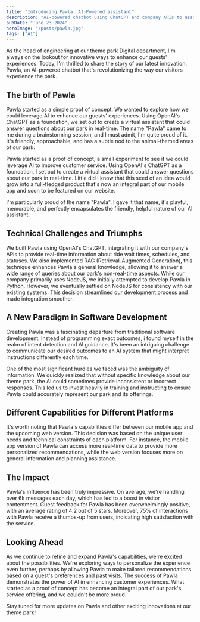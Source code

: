 ```yaml
---
title: "Introducing Pawla: AI-Powered assistant"
description: "AI-powered chatbot using ChatGPT and company APIs to assist customers with planning, inquiries, and needs across mobile and web platforms."
pubDate: "June 23 2024"
heroImage: "/posts/pawla.jpg"
tags: ["AI"]
---
```


As the head of engineering at our theme park Digital department, I'm always on the lookout for innovative ways to enhance our guests' experiences.
Today, I'm thrilled to share the story of our latest innovation: Pawla, an AI-powered chatbot that's revolutionizing the way our visitors experience the park.

## The birth of Pawla

Pawla started as a simple proof of concept. We wanted to explore how we could leverage AI to enhance our guests' experiences. Using OpenAI's ChatGPT as a foundation, we set out to create a virtual assistant that could answer questions about our park in real-time.
The name "Pawla" came to me during a brainstorming session, and I must admit, I'm quite proud of it. It's friendly, approachable, and has a subtle nod to the animal-themed areas of our park.

Pawla started as a proof of concept, a small experiment to see if we could leverage AI to improve customer service.
Using OpenAI's ChatGPT as a foundation, I set out to create a virtual assistant that could answer questions about our park in real-time.
Little did I know that this seed of an idea would grow into a full-fledged product that's now an integral part of our mobile app and soon to be featured on our website.

I'm particularly proud of the name "Pawla". I gave it that name, it's playful, memorable, and perfectly encapsulates the friendly, helpful nature of our AI assistant.


## Technical Challenges and Triumphs

We built Pawla using OpenAI's ChatGPT, integrating it with our company's APIs to provide real-time information about ride wait times, schedules, and statuses.
We also implemented RAG (Retrieval-Augmented Generation), this technique enhances Pawla's general knowledge, allowing it to answer a wide range of queries about our park's non-real-time aspects.
While our company primarily uses NodeJS, we initially attempted to develop Pawla in Python. However, we eventually settled on NodeJS for consistency with our existing systems.
This decision streamlined our development process and made integration smoother.


## A New Paradigm in Software Development

Creating Pawla was a fascinating departure from traditional software development. Instead of programming exact outcomes, i found myself in the realm of intent detection and AI guidance.
It's been an intriguing challenge to communicate our desired outcomes to an AI system that might interpret instructions differently each time.

One of the most significant hurdles we faced was the ambiguity of information. We quickly realized that without specific knowledge about our theme park, the AI could sometimes provide inconsistent or incorrect responses.
This led us to invest heavily in training and instructing to ensure Pawla could accurately represent our park and its offerings.


## Different Capabilities for Different Platforms

It's worth noting that Pawla's capabilities differ between our mobile app and the upcoming web version.
This decision was based on the unique user needs and technical constraints of each platform.
For instance, the mobile app version of Pawla can access more real-time data to provide more personalized recommendations, while the web version focuses more on general information and planning assistance.


## The Impact

Pawla's influence has been truly impressive. On average, we're handling over 6k messages each day, which has led to a boost in visitor contentment.
Guest feedback for Pawla has been overwhelmingly positive, with an average rating of 4.2 out of 5 stars.
Moreover, 75% of interactions with Pawla receive a thumbs-up from users, indicating high satisfaction with the service.


## Looking Ahead

As we continue to refine and expand Pawla's capabilities, we're excited about the possibilities. We're exploring ways to personalize the experience even further, perhaps by allowing Pawla to make tailored recommendations based on a guest's preferences and past visits.
The success of Pawla demonstrates the power of AI in enhancing customer experiences. What started as a proof of concept has become an integral part of our park's service offering, and we couldn't be more proud.

Stay tuned for more updates on Pawla and other exciting innovations at our theme park!
